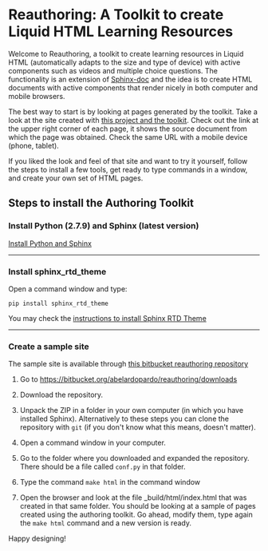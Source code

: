 # Reauthoring: A Toolkit to create Liquid HTML Learning Resources

Welcome to Reauthoring, a toolkit to create learning resources in Liquid HTML
(automatically adapts to the size and type of device) with active components
such as videos and multiple choice questions. The functionality is an extension
of [Sphinx-doc](http://sphinx-doc.org) and the idea is to create HTML documents
with active components that render nicely in both computer and mobile browsers.

The best way to start is by looking at pages generated by the toolkit. Take a
look at the site created with
[this project and the toolkit](http://abelardopardo.com/Reauthoring). Check out
the link at the upper right corner of each page, it shows the source document
from which the page was obtained. Check the same URL with a mobile device
(phone, tablet).

If you liked the look and feel of that site and want to try it yourself, follow
the steps to install a few tools, get ready to type commands in a window, and
create your own set of HTML pages.

## Steps to install the Authoring Toolkit


### Install Python (2.7.9) and Sphinx (latest version)

[Install Python and Sphinx](http://sphinx-doc.org/latest/install.html)

---
 
### Install sphinx_rtd_theme

Open a command window and type:

`pip install sphinx_rtd_theme`

You may check the
[instructions to install Sphinx RTD Theme](https://github.com/snide/sphinx_rtd_theme)

---

### Create a sample site

The sample site is available through [this bitbucket reauthoring repository](https://bitbucket.org/abelardopardo/reauthoring)

1. Go to https://bitbucket.org/abelardopardo/reauthoring/downloads
  
2. Download the repository. 
  
3. Unpack the ZIP in a folder in your own computer (in which you have installed
   Sphinx). Alternatively to these steps you can clone the repository with
   `git` (if you don't know what this means, doesn't matter).
    
4. Open a command window in your computer.
  
5. Go to the folder where you downloaded and expanded the repository. There
   should be a file called `conf.py` in that folder.
       
6. Type the command `make html` in the command window
	   
7. Open the browser and look at the file _build/html/index.html that was
   created in that same folder. You should be looking at a sample of pages
   created using the authoring toolkit. Go ahead, modify them, type again the
   `make html` command and a new version is ready.

Happy designing!
